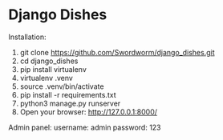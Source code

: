 # Django Dishes
Installation:
1) git clone https://github.com/Swordworm/django_dishes.git
2) cd django_dishes
3) pip install virtualenv
4) virtualenv .venv
5) source .venv/bin/activate
6) pip install -r requirements.txt
7) python3 manage.py runserver
8) Open your browser: http://127.0.0.1:8000/

Admin panel:
username: admin
password: 123
